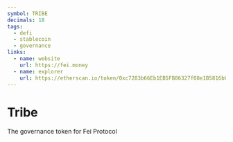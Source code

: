 ```yaml
---
symbol: TRIBE
decimals: 18
tags:
  - defi
  - stablecoin
  - governance
links:
  - name: website
    url: https://fei.money
  - name: explorer
    url: https://etherscan.io/token/0xc7283b66Eb1EB5FB86327f08e1B5816b0720212B
---
```


# Tribe

The governance token for Fei Protocol
